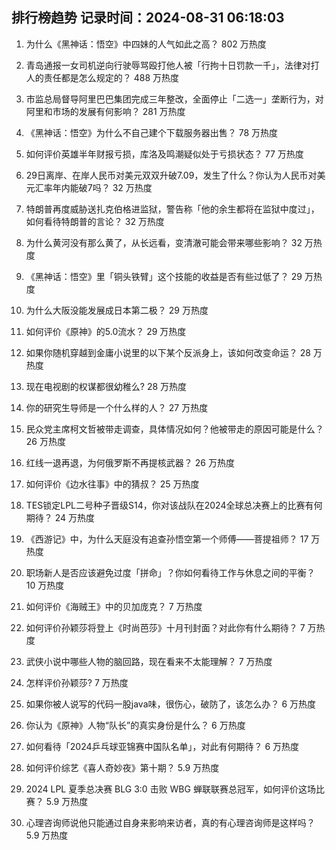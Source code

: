 
## 排行榜趋势 记录时间：2024-08-31 06:18:03
  
  1. 为什么《黑神话：悟空》中四妹的人气如此之高？ 802 万热度
    
  2. 青岛通报一女司机逆向行驶辱骂殴打他人被「行拘十日罚款一千」，法律对打人的责任都是怎么规定的？ 488 万热度
    
  3. 市监总局督导阿里巴巴集团完成三年整改，全面停止「二选一」垄断行为，对阿里和市场的发展有何影响？ 281 万热度
    
  4. 《黑神话：悟空》为什么不自己建个下载服务器出售？ 78 万热度
    
  5. 如何评价英雄半年财报亏损，库洛及鸣潮疑似处于亏损状态？ 77 万热度
    
  6. 29日离岸、在岸人民币对美元双双升破7.09，发生了什么？你认为人民币对美元汇率年内能破7吗？ 32 万热度
    
  7. 特朗普再度威胁送扎克伯格进监狱，警告称「他的余生都将在监狱中度过」，如何看待特朗普的言论？ 32 万热度
    
  8. 为什么黄河没有那么黄了，从长远看，变清澈可能会带来哪些影响？ 32 万热度
    
  9. 《黑神话：悟空》里「铜头铁臂」这个技能的收益是否有些过低了？ 29 万热度
    
  10. 为什么大阪没能发展成日本第二极？ 29 万热度
    
  11. 如何评价《原神》的5.0流水？ 29 万热度
    
  12. 如果你随机穿越到金庸小说里的以下某个反派身上，该如何改变命运？ 28 万热度
    
  13. 现在电视剧的权谋都很幼稚么? 28 万热度
    
  14. 你的研究生导师是一个什么样的人？ 27 万热度
    
  15. 民众党主席柯文哲被带走调查，具体情况如何？他被带走的原因可能是什么？ 26 万热度
    
  16. 红线一退再退，为何俄罗斯不再提核武器？ 26 万热度
    
  17. 如何评价《边水往事》中的猜叔？ 25 万热度
    
  18. TES锁定LPL二号种子晋级S14，你对该战队在2024全球总决赛上的比赛有何期待？ 24 万热度
    
  19. 《西游记》中，为什么天庭没有追查孙悟空第一个师傅——菩提祖师？ 17 万热度
    
  20. 职场新人是否应该避免过度「拼命」？你如何看待工作与休息之间的平衡？ 10 万热度
    
  21. 如何评价《海贼王》中的贝加庞克？ 7 万热度
    
  22. 如何评价孙颖莎将登上《时尚芭莎》十月刊封面？对此你有什么期待？ 7 万热度
    
  23. 武侠小说中哪些人物的脑回路，现在看来不太能理解？ 7 万热度
    
  24. 怎样评价孙颖莎? 7 万热度
    
  25. 如果你被人说写的代码一股java味，很伤心，破防了，该怎么办？ 6 万热度
    
  26. 你认为《原神》人物“队长”的真实身份是什么？ 6 万热度
    
  27. 如何看待「2024乒乓球亚锦赛中国队名单」，对此有何期待？ 6 万热度
    
  28. 如何评价综艺《喜人奇妙夜》第十期？ 5.9 万热度
    
  29. 2024 LPL 夏季总决赛 BLG 3:0 击败 WBG 蝉联联赛总冠军，如何评价这场比赛？ 5.9 万热度
    
  30. 心理咨询师说他只能通过自身来影响来访者，真的有心理咨询师是这样吗？ 5.9 万热度
    